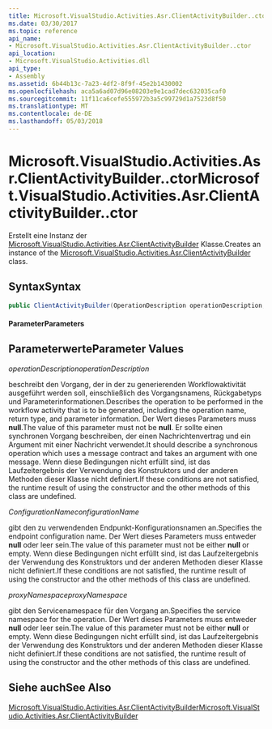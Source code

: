 ```yaml
---
title: Microsoft.VisualStudio.Activities.Asr.ClientActivityBuilder..ctor
ms.date: 03/30/2017
ms.topic: reference
api_name:
- Microsoft.VisualStudio.Activities.Asr.ClientActivityBuilder..ctor
api_location:
- Microsoft.VisualStudio.Activities.dll
api_type:
- Assembly
ms.assetid: 6b44b13c-7a23-4df2-8f9f-45e2b1430002
ms.openlocfilehash: aca5a6ad07d96e08203e9e1cad7dec632035caf0
ms.sourcegitcommit: 11f11ca6cefe555972b3a5c99729d1a7523d8f50
ms.translationtype: MT
ms.contentlocale: de-DE
ms.lasthandoff: 05/03/2018
---
```

# <a name="microsoftvisualstudioactivitiesasrclientactivitybuilderctor"></a><span data-ttu-id="748dc-102">Microsoft.VisualStudio.Activities.Asr.ClientActivityBuilder..ctor</span><span class="sxs-lookup"><span data-stu-id="748dc-102">Microsoft.VisualStudio.Activities.Asr.ClientActivityBuilder..ctor</span></span>
<span data-ttu-id="748dc-103">Erstellt eine Instanz der [Microsoft.VisualStudio.Activities.Asr.ClientActivityBuilder](../../../../../docs/framework/configure-apps/file-schema/windows-workflow-foundation/microsoft-visualstudio-activities-asr-clientactivitybuilder.md) Klasse.</span><span class="sxs-lookup"><span data-stu-id="748dc-103">Creates an instance of the [Microsoft.VisualStudio.Activities.Asr.ClientActivityBuilder](../../../../../docs/framework/configure-apps/file-schema/windows-workflow-foundation/microsoft-visualstudio-activities-asr-clientactivitybuilder.md) class.</span></span>  
  
## <a name="syntax"></a><span data-ttu-id="748dc-104">Syntax</span><span class="sxs-lookup"><span data-stu-id="748dc-104">Syntax</span></span>  
  
```csharp  
public ClientActivityBuilder(OperationDescription operationDescription, string configurationName, string proxyNamespace);  
```  
  
#### <a name="parameters"></a><span data-ttu-id="748dc-105">Parameter</span><span class="sxs-lookup"><span data-stu-id="748dc-105">Parameters</span></span>  
  
## <a name="parameter-values"></a><span data-ttu-id="748dc-106">Parameterwerte</span><span class="sxs-lookup"><span data-stu-id="748dc-106">Parameter Values</span></span>  
 <span data-ttu-id="748dc-107">*operationDescription*</span><span class="sxs-lookup"><span data-stu-id="748dc-107">*operationDescription*</span></span>  
  
 <span data-ttu-id="748dc-108">beschreibt den Vorgang, der in der zu generierenden Workflowaktivität ausgeführt werden soll, einschließlich des Vorgangsnamens, Rückgabetyps und Parameterinformationen.</span><span class="sxs-lookup"><span data-stu-id="748dc-108">Describes the operation to be performed in the workflow activity that is to be generated, including the operation name, return type, and parameter information.</span></span> <span data-ttu-id="748dc-109">Der Wert dieses Parameters muss **null**.</span><span class="sxs-lookup"><span data-stu-id="748dc-109">The value of this parameter must not be **null**.</span></span> <span data-ttu-id="748dc-110">Er sollte einen synchronen Vorgang beschreiben, der einen Nachrichtenvertrag und ein Argument mit einer Nachricht verwendet.</span><span class="sxs-lookup"><span data-stu-id="748dc-110">It should describe a synchronous operation which uses a message contract and takes an argument with one message.</span></span> <span data-ttu-id="748dc-111">Wenn diese Bedingungen nicht erfüllt sind, ist das Laufzeitergebnis der Verwendung des Konstruktors und der anderen Methoden dieser Klasse nicht definiert.</span><span class="sxs-lookup"><span data-stu-id="748dc-111">If these conditions are not satisfied, the runtime result of using the constructor and the other methods of this class are undefined.</span></span>  
  
 <span data-ttu-id="748dc-112">*ConfigurationName*</span><span class="sxs-lookup"><span data-stu-id="748dc-112">*configurationName*</span></span>  
  
 <span data-ttu-id="748dc-113">gibt den zu verwendenden Endpunkt-Konfigurationsnamen an.</span><span class="sxs-lookup"><span data-stu-id="748dc-113">Specifies the endpoint configuration name.</span></span> <span data-ttu-id="748dc-114">Der Wert dieses Parameters muss entweder **null** oder leer sein.</span><span class="sxs-lookup"><span data-stu-id="748dc-114">The value of this parameter must not be either **null** or empty.</span></span> <span data-ttu-id="748dc-115">Wenn diese Bedingungen nicht erfüllt sind, ist das Laufzeitergebnis der Verwendung des Konstruktors und der anderen Methoden dieser Klasse nicht definiert.</span><span class="sxs-lookup"><span data-stu-id="748dc-115">If these conditions are not satisfied, the runtime result of using the constructor and the other methods of this class are undefined.</span></span>  
  
 <span data-ttu-id="748dc-116">*proxyNamespace*</span><span class="sxs-lookup"><span data-stu-id="748dc-116">*proxyNamespace*</span></span>  
  
 <span data-ttu-id="748dc-117">gibt den Servicenamespace für den Vorgang an.</span><span class="sxs-lookup"><span data-stu-id="748dc-117">Specifies the service namespace for the operation.</span></span> <span data-ttu-id="748dc-118">Der Wert dieses Parameters muss entweder **null** oder leer sein.</span><span class="sxs-lookup"><span data-stu-id="748dc-118">The value of this parameter must not be either **null** or empty.</span></span> <span data-ttu-id="748dc-119">Wenn diese Bedingungen nicht erfüllt sind, ist das Laufzeitergebnis der Verwendung des Konstruktors und der anderen Methoden dieser Klasse nicht definiert.</span><span class="sxs-lookup"><span data-stu-id="748dc-119">If these conditions are not satisfied, the runtime result of using the constructor and the other methods of this class are undefined.</span></span>  
  
## <a name="see-also"></a><span data-ttu-id="748dc-120">Siehe auch</span><span class="sxs-lookup"><span data-stu-id="748dc-120">See Also</span></span>  
 [<span data-ttu-id="748dc-121">Microsoft.VisualStudio.Activities.Asr.ClientActivityBuilder</span><span class="sxs-lookup"><span data-stu-id="748dc-121">Microsoft.VisualStudio.Activities.Asr.ClientActivityBuilder</span></span>](../../../../../docs/framework/configure-apps/file-schema/windows-workflow-foundation/microsoft-visualstudio-activities-asr-clientactivitybuilder.md)
